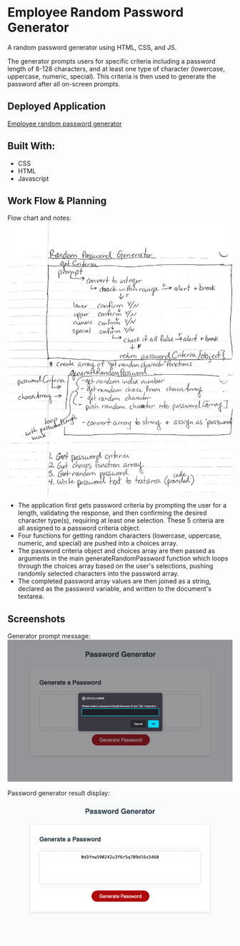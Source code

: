 # Employee Random Password Generator

A random password generator using HTML, CSS, and JS.

The generator prompts users for specific criteria including a password length of 8-128 characters, and at least one type of character (lowercase, uppercase, numeric, special). This criteria is then used to generate the password after all on-screen prompts.

## Deployed Application

[Employee random password generator](https://kayleriegerpatton.github.io/employee-random-password-generator/ "Employee random password generator")

## Built With:

- CSS
- HTML
- Javascript

## Work Flow & Planning

Flow chart and notes:
![Flow chart and notes](./Assets/images/planning-notes.jpeg)

- The application first gets password criteria by prompting the user for a length, validating the response, and then confirming the desired character type(s), requiring at least one selection. These 5 criteria are all assigned to a password criteria object.
- Four functions for getting random characters (lowercase, uppercase, numeric, and special) are pushed into a choices array.
- The password criteria object and choices array are then passed as arguments in the main generateRandomPassword function which loops through the choices array based on the user's selections, pushing randomly selected characters into the password array.
- The completed password array values are then joined as a string, declared as the password variable, and written to the document's textarea.

## Screenshots

Generator prompt message:
![Password generator prompt message](./Assets/images/screenshots/password-generator-prompt.png)

Password generator result display:
![Password generator result](./Assets/images/screenshots/password-generator-result.png)
